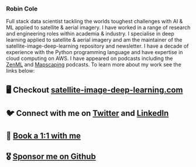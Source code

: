 ### Robin Cole

Full stack data scientist tackling the worlds toughest challenges with AI & ML applied to satellite & aerial imagery. I have worked in a range of research and engineering roles within academia & industry. I specialise in deep learning applied to satellite & aerial imagery and am the maintainer of the satellite-image-deep-learning repository and newsletter. I have a decade of experience with the Python programming language and have expertise in cloud computing on AWS. I have appeared on podcasts including the [ZenML](https://podcast.zenml.io/satellite-vision-robin-cole) and [Mapscaping](https://mapscaping.com/podcasts/thermal-imagery-from-space/) podcasts. To learn more about my work see the links below:

## 🖥️ Checkout [satellite-image-deep-learning.com](https://www.satellite-image-deep-learning.com/)

## 🐦 Connect with me on [Twitter](https://twitter.com/robmarkcole) and [LinkedIn](https://www.linkedin.com/in/robmarkcole/)

## 💬 [Book a 1:1 with me](https://calendly.com/robmarkcole)

## 🎖️ [Sponsor me on Github](https://github.com/sponsors/robmarkcole)
